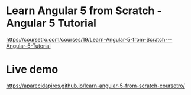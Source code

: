 # Learn Angular 5 from Scratch - Angular 5 Tutorial
https://coursetro.com/courses/19/Learn-Angular-5-from-Scratch---Angular-5-Tutorial

# Live demo
https://aparecidapires.github.io/learn-angular-5-from-scratch-coursetro/

